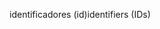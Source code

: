 <span data-ttu-id="161e1-101">identificadores (id)</span><span class="sxs-lookup"><span data-stu-id="161e1-101">identifiers (IDs)</span></span>
